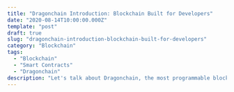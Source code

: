 ```yaml
---
title: "Dragonchain Introduction: Blockchain Built for Developers"
date: "2020-08-14T10:00:00.000Z"
template: "post"
draft: true
slug: "dragonchain-introduction-blockchain-built-for-developers"
category: "Blockchain"
tags:
  - "Blockchain"
  - "Smart Contracts"
  - "Dragonchain"
description: "Let's talk about Dragonchain, the most programmable blockchain platform in the world."
---
```


